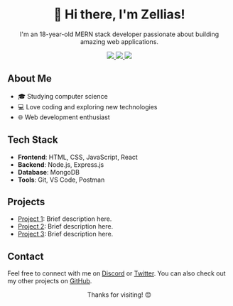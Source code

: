 <!-- Title -->
<h1 align="center">👋 Hi there, I'm Zellias!</h1>

<!-- Introduction -->
<p align="center">I'm an 18-year-old MERN stack developer passionate about building amazing web applications.</p>

<!-- Badges (optional) -->
<p align="center">
  <a href="https://www.linkedin.com/in/yourusername">
    <img src="https://img.shields.io/badge/LinkedIn-Connect-blue?style=flat-square&logo=linkedin">
  </a>
  <a href="https://twitter.com/_zellias">
    <img src="https://img.shields.io/badge/Twitter-Follow-1da1f2?style=flat-square&logo=twitter">
  </a>
  <a href="https://github.com/zellias">
    <img src="https://img.shields.io/badge/GitHub-Follow-181717?style=flat-square&logo=github">
  </a>
</p>

<!-- About Me -->
## About Me
- 🎓 Studying computer science
- 💻 Love coding and exploring new technologies
- 🌐 Web development enthusiast

<!-- Tech Stack -->
## Tech Stack
- **Frontend**: HTML, CSS, JavaScript, React
- **Backend**: Node.js, Express.js
- **Database**: MongoDB
- **Tools**: Git, VS Code, Postman

<!-- Projects -->
## Projects
- [Project 1](link-to-project-1): Brief description here.
- [Project 2](link-to-project-2): Brief description here.
- [Project 3](link-to-project-3): Brief description here.

<!-- Contact -->
## Contact
Feel free to connect with me on [Discord](https://www.discord.gg/zellias) or [Twitter](https://twitter.com/_zellias). You can also check out my other projects on [GitHub](https://github.com/zellias).

<!-- Footer -->
<p align="center">Thanks for visiting! 😊</p>
